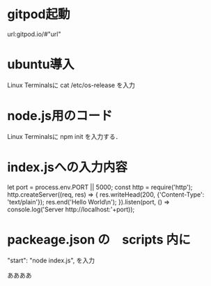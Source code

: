 # gitpod起動
url:gitpod.io/#"url"

# ubuntu導入
Linux Terminalsに 
cat /etc/os-release 
を入力

# node.js用のコード
Linux Terminalsに 
npm init 
を入力する．

# index.jsへの入力内容

let port = process.env.PORT || 5000;
const http = require('http');
http.createServer((req, res) => {
  res.writeHead(200, {'Content-Type': 'text/plain'});
  res.end('Hello World\n');
}).listen(port, () => console.log('Server http://localhost:'+port));


# packeage.json の　scripts 内に
"start": "node index.js",
を入力

ああああ